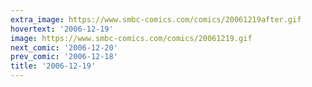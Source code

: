 ```yaml
---
extra_image: https://www.smbc-comics.com/comics/20061219after.gif
hovertext: '2006-12-19'
image: https://www.smbc-comics.com/comics/20061219.gif
next_comic: '2006-12-20'
prev_comic: '2006-12-18'
title: '2006-12-19'
---
```


